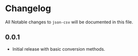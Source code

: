 # Changelog

All Notable changes to `json-csv` will be documented in this file.

## 0.0.1
- Initial release with basic conversion methods.
